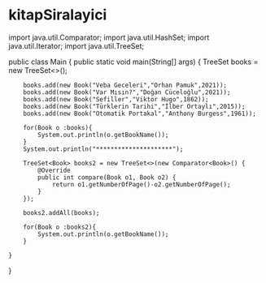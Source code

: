 # kitapSiralayici
import java.util.Comparator;
import java.util.HashSet;
import java.util.Iterator;
import java.util.TreeSet;

public class Main {
    public static void main(String[] args) {
        TreeSet<Book> books = new TreeSet<>();

        books.add(new Book("Veba Geceleri","Orhan Pamuk",2021));
        books.add(new Book("Var Mısın?","Doğan Cüceloğlu",2021));
        books.add(new Book("Sefiller","Viktor Hugo",1862));
        books.add(new Book("Türklerin Tarihi","İlber Ortaylı",2015));
        books.add(new Book("Otomatik Portakal","Anthony Burgess",1961));

        for(Book o :books){
            System.out.println(o.getBookName());
        }
        System.out.println("*********************");

        TreeSet<Book> books2 = new TreeSet<>(new Comparator<Book>() {
            @Override
            public int compare(Book o1, Book o2) {
                return o1.getNumberOfPage()-o2.getNumberOfPage();
            }
        });

        books2.addAll(books);

        for(Book o :books2){
            System.out.println(o.getBookName());
        }

    }
}
